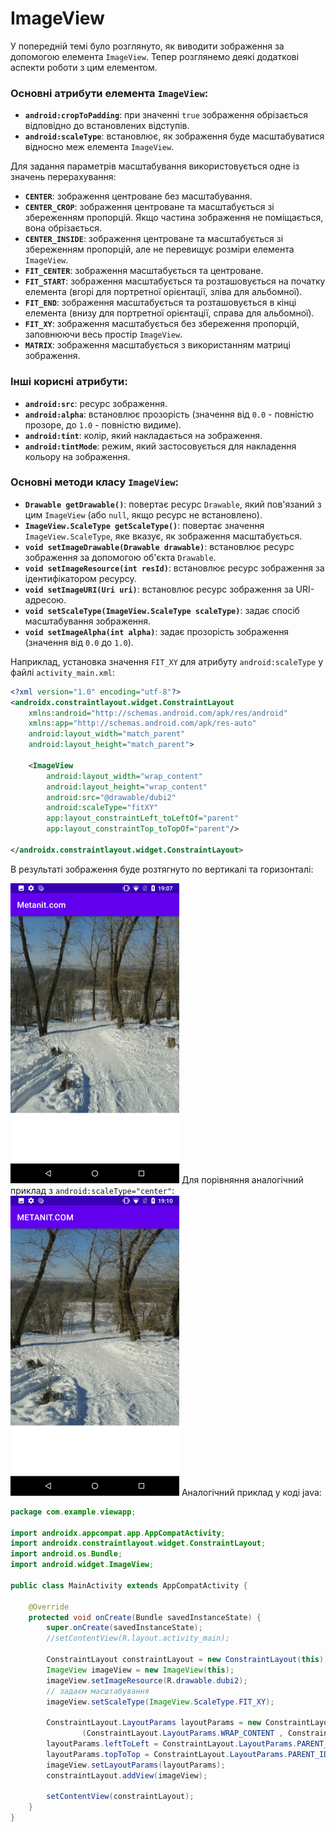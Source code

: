 # ImageView

У попередній темі було розглянуто, як виводити зображення за допомогою елемента `ImageView`. Тепер розглянемо деякі додаткові аспекти роботи з цим елементом.

### Основні атрибути елемента `ImageView`:

- **`android:cropToPadding`**: при значенні `true` зображення обрізається відповідно до встановлених відступів.
- **`android:scaleType`**: встановлює, як зображення буде масштабуватися відносно меж елемента `ImageView`.

Для задання параметрів масштабування використовується одне із значень перерахування:

- **`CENTER`**: зображення центроване без масштабування.
- **`CENTER_CROP`**: зображення центроване та масштабується зі збереженням пропорцій. Якщо частина зображення не поміщається, вона обрізається.
- **`CENTER_INSIDE`**: зображення центроване та масштабується зі збереженням пропорцій, але не перевищує розміри елемента `ImageView`.
- **`FIT_CENTER`**: зображення масштабується та центроване.
- **`FIT_START`**: зображення масштабується та розташовується на початку елемента (вгорі для портретної орієнтації, зліва для альбомної).
- **`FIT_END`**: зображення масштабується та розташовується в кінці елемента (внизу для портретної орієнтації, справа для альбомної).
- **`FIT_XY`**: зображення масштабується без збереження пропорцій, заповнюючи весь простір `ImageView`.
- **`MATRIX`**: зображення масштабується з використанням матриці зображення.

### Інші корисні атрибути:

- **`android:src`**: ресурс зображення.
- **`android:alpha`**: встановлює прозорість (значення від `0.0` - повністю прозоре, до `1.0` - повністю видиме).
- **`android:tint`**: колір, який накладається на зображення.
- **`android:tintMode`**: режим, який застосовується для накладення кольору на зображення.

### Основні методи класу `ImageView`:

- **`Drawable getDrawable()`**: повертає ресурс `Drawable`, який пов'язаний з цим `ImageView` (або `null`, якщо ресурс не встановлено).
- **`ImageView.ScaleType getScaleType()`**: повертає значення `ImageView.ScaleType`, яке вказує, як зображення масштабується.
- **`void setImageDrawable(Drawable drawable)`**: встановлює ресурс зображення за допомогою об'єкта `Drawable`.
- **`void setImageResource(int resId)`**: встановлює ресурс зображення за ідентифікатором ресурсу.
- **`void setImageURI(Uri uri)`**: встановлює ресурс зображення за URI-адресою.
- **`void setScaleType(ImageView.ScaleType scaleType)`**: задає спосіб масштабування зображення.
- **`void setImageAlpha(int alpha)`**: задає прозорість зображення (значення від `0.0` до `1.0`).

Наприклад, установка значення `FIT_XY` для атрибуту `android:scaleType` у файлі `activity_main.xml`:

```xml
<?xml version="1.0" encoding="utf-8"?>
<androidx.constraintlayout.widget.ConstraintLayout
    xmlns:android="http://schemas.android.com/apk/res/android"
    xmlns:app="http://schemas.android.com/apk/res-auto"
    android:layout_width="match_parent"
    android:layout_height="match_parent">

    <ImageView
        android:layout_width="wrap_content"
        android:layout_height="wrap_content"
        android:src="@drawable/dubi2"
        android:scaleType="fitXY"
        app:layout_constraintLeft_toLeftOf="parent"
        app:layout_constraintTop_toTopOf="parent"/>

</androidx.constraintlayout.widget.ConstraintLayout>
```

В результаті зображення буде розтягнуто по вертикалі та горизонталі:

![](/images/android/3-lesson/2-image-view/1.png)
Для порівняння аналогічний приклад з `android:scaleType="center"`:
![](/images/android/3-lesson/2-image-view/2.png)
Аналогічний приклад у коді java:
```java
package com.example.viewapp;
 
import androidx.appcompat.app.AppCompatActivity;
import androidx.constraintlayout.widget.ConstraintLayout;
import android.os.Bundle;
import android.widget.ImageView;
 
public class MainActivity extends AppCompatActivity {
 
    @Override
    protected void onCreate(Bundle savedInstanceState) {
        super.onCreate(savedInstanceState);
        //setContentView(R.layout.activity_main);
 
        ConstraintLayout constraintLayout = new ConstraintLayout(this);
        ImageView imageView = new ImageView(this);
        imageView.setImageResource(R.drawable.dubi2);
        // задаєм масштабування
        imageView.setScaleType(ImageView.ScaleType.FIT_XY);
 
        ConstraintLayout.LayoutParams layoutParams = new ConstraintLayout.LayoutParams
                (ConstraintLayout.LayoutParams.WRAP_CONTENT , ConstraintLayout.LayoutParams.WRAP_CONTENT);
        layoutParams.leftToLeft = ConstraintLayout.LayoutParams.PARENT_ID;
        layoutParams.topToTop = ConstraintLayout.LayoutParams.PARENT_ID;
        imageView.setLayoutParams(layoutParams);
        constraintLayout.addView(imageView);
 
        setContentView(constraintLayout);
    }
}
```